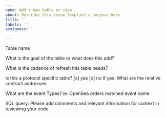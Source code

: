 ```yaml
---
name: Add a new table or view
about: Describe this issue template's purpose here.
title: ''
labels: ''
assignees: ''

---
```


Table name

What is the goal of the table or what does this add?

What is the cadence of refresh this table needs?

Is this a protocol specific table? 
[x] yes [x] no 
If yes:
What are the relative contract addresses:

What are the event Types? ie: OpenSea orders matched event name


SQL query:
Please add comments and relevant information for context in reviewing your code
